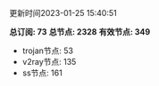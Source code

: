 更新时间2023-01-25 15:40:51

**总订阅: 73**
**总节点: 2328**
**有效节点: 349**
- trojan节点: 53
- v2ray节点: 135
- ss节点: 161
